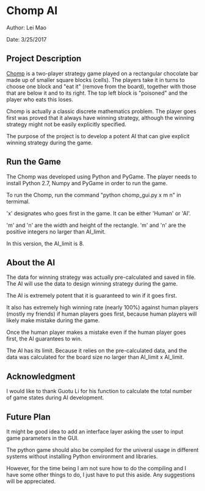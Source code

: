 # Chomp AI

Author: Lei Mao

Date: 3/25/2017

## Project Description

[Chomp](https://en.wikipedia.org/wiki/Chomp) is a two-player strategy game played on a rectangular chocolate bar made up of smaller square blocks (cells). 
The players take it in turns to choose one block and "eat it" (remove from the board), together with those that are below it and to its right. 
The top left block is "poisoned" and the player who eats this loses.

Chomp is actually a classic discrete mathematics problem. The player goes first was proved that it always have winning strategy, although the winning strategy might not be easily explicitly specified.

The purpose of the project is to develop a potent AI that can give explicit winning strategy during the game.


## Run the Game

The Chomp was developed using Python and PyGame. The player needs to install Python 2.7, Numpy and PyGame in order to run the game.

To run the Chomp, run the command "python chomp_gui.py x m n" in termimal. 

'x' designates who goes first in the game. It can be either 'Human' or 'AI'. 

'm' and 'n' are the width and height of the rectangle. 'm' and 'n' are the positive integers no larger than AI_limit.

In this version, the AI_limit is 8.

## About the AI

The data for winning strategy was actually pre-calculated and saved in file. The AI will use the data to design winning strategy during the game.

The AI is extremely potent that it is guaranteed to win if it goes first.

It also has extremely high winning rate (nearly 100%) against human players (mostly my friends) if human players goes first, because human players will likely make mistake during the game.

Once the human player makes a mistake even if the human player goes first, the AI guarantees to win.

The AI has its limit. Because it relies on the pre-calculated data, and the data was calculated for the board size no larger than AI_limit x AI_limit.

## Acknowledgment

I would like to thank Guotu Li for his function to calculate the total number of game states during AI development.

## Future Plan

It might be good idea to add an interface layer asking the user to input game parameters in the GUI. 

The python game should also be compiled for the univeral usage in different systems without installing Python environment and libraries. 

However, for the time being I am not sure how to do the compiling and I have some other things to do, I just have to put this aside. Any suggestions will be appreciated.


